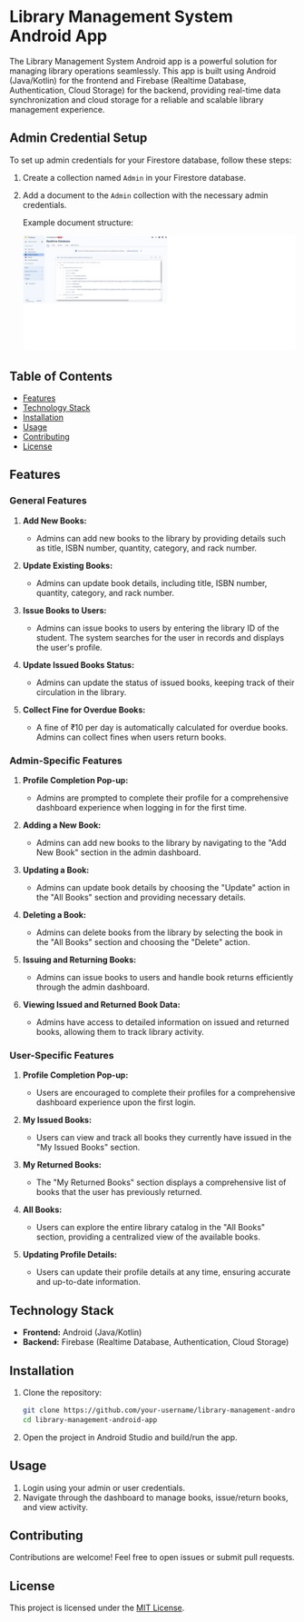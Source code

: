 # Library Management System Android App

The Library Management System Android app is a powerful solution for managing library operations seamlessly. This app is built using Android (Java/Kotlin) for the frontend and Firebase (Realtime Database, Authentication, Cloud Storage) for the backend, providing real-time data synchronization and cloud storage for a reliable and scalable library management experience.

## Admin Credential Setup

To set up admin credentials for your Firestore database, follow these steps:

1. Create a collection named `Admin` in your Firestore database.

2. Add a document to the `Admin` collection with the necessary admin credentials.

   Example document structure:

   ![Firestore Health App](https://github.com/varad8/librarymanagement/blob/main/Admin.png)


## Table of Contents

- [Features](#features)
- [Technology Stack](#technology-stack)
- [Installation](#installation)
- [Usage](#usage)
- [Contributing](#contributing)
- [License](#license)

## Features

### General Features

1. **Add New Books:**

   - Admins can add new books to the library by providing details such as title, ISBN number, quantity, category, and rack number.

2. **Update Existing Books:**

   - Admins can update book details, including title, ISBN number, quantity, category, and rack number.

3. **Issue Books to Users:**

   - Admins can issue books to users by entering the library ID of the student. The system searches for the user in records and displays the user's profile.

4. **Update Issued Books Status:**

   - Admins can update the status of issued books, keeping track of their circulation in the library.

5. **Collect Fine for Overdue Books:**
   - A fine of ₹10 per day is automatically calculated for overdue books. Admins can collect fines when users return books.

### Admin-Specific Features

1. **Profile Completion Pop-up:**

   - Admins are prompted to complete their profile for a comprehensive dashboard experience when logging in for the first time.

2. **Adding a New Book:**

   - Admins can add new books to the library by navigating to the "Add New Book" section in the admin dashboard.

3. **Updating a Book:**

   - Admins can update book details by choosing the "Update" action in the "All Books" section and providing necessary details.

4. **Deleting a Book:**

   - Admins can delete books from the library by selecting the book in the "All Books" section and choosing the "Delete" action.

5. **Issuing and Returning Books:**

   - Admins can issue books to users and handle book returns efficiently through the admin dashboard.

6. **Viewing Issued and Returned Book Data:**
   - Admins have access to detailed information on issued and returned books, allowing them to track library activity.

### User-Specific Features

1. **Profile Completion Pop-up:**

   - Users are encouraged to complete their profiles for a comprehensive dashboard experience upon the first login.

2. **My Issued Books:**

   - Users can view and track all books they currently have issued in the "My Issued Books" section.

3. **My Returned Books:**

   - The "My Returned Books" section displays a comprehensive list of books that the user has previously returned.

4. **All Books:**

   - Users can explore the entire library catalog in the "All Books" section, providing a centralized view of the available books.

5. **Updating Profile Details:**
   - Users can update their profile details at any time, ensuring accurate and up-to-date information.

## Technology Stack

- **Frontend:** Android (Java/Kotlin)
- **Backend:** Firebase (Realtime Database, Authentication, Cloud Storage)

## Installation

1. Clone the repository:

   ```bash
   git clone https://github.com/your-username/library-management-android-app.git
   cd library-management-android-app
   ```

2. Open the project in Android Studio and build/run the app.

## Usage

1. Login using your admin or user credentials.
2. Navigate through the dashboard to manage books, issue/return books, and view activity.

## Contributing

Contributions are welcome! Feel free to open issues or submit pull requests.

## License

This project is licensed under the [MIT License](LICENSE).
